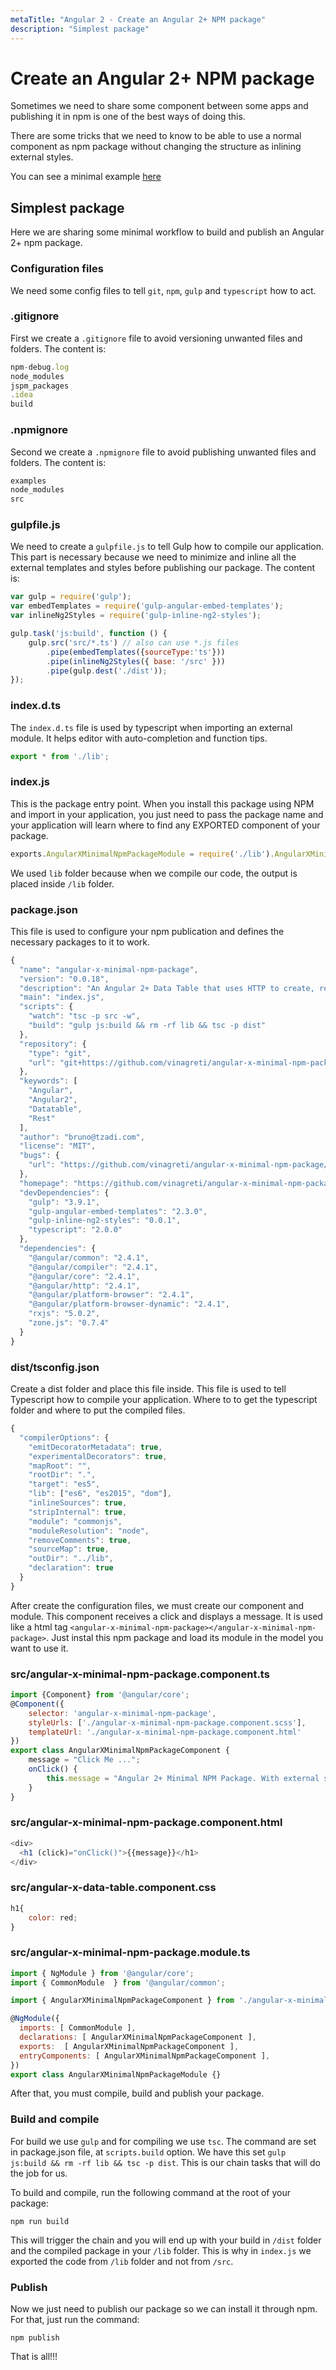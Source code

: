 ```yaml
---
metaTitle: "Angular 2 - Create an Angular 2+ NPM package"
description: "Simplest package"
---
```


# Create an Angular 2+ NPM package


Sometimes we need to share some component between some apps and publishing it in npm is one of the best ways of doing this.

There are some tricks that we need to know to be able to use a normal component as npm package without changing the structure as inlining external styles.

You can see a minimal example [here](https://github.com/vinagreti/angular-x-minimal-npm-package)



## Simplest package


Here we are sharing some minimal workflow to build and publish an Angular 2+ npm package.

### Configuration files

We need some config files to tell `git`, `npm`, `gulp` and `typescript` how to act.

### .gitignore

First we create a `.gitignore` file to avoid versioning unwanted files and folders. The content is:

```js
npm-debug.log
node_modules
jspm_packages
.idea
build

```

### .npmignore

Second we create a `.npmignore` file to avoid publishing unwanted files and folders. The content is:

```js
examples
node_modules
src

```

### gulpfile.js

We need to create a `gulpfile.js` to tell Gulp how to compile our application. This part is necessary because we need to minimize and inline all the external templates and styles before publishing our package. The content is:

```js
var gulp = require('gulp');
var embedTemplates = require('gulp-angular-embed-templates');
var inlineNg2Styles = require('gulp-inline-ng2-styles');

gulp.task('js:build', function () {
    gulp.src('src/*.ts') // also can use *.js files
        .pipe(embedTemplates({sourceType:'ts'}))
        .pipe(inlineNg2Styles({ base: '/src' }))
        .pipe(gulp.dest('./dist'));
});

```

### index.d.ts

The `index.d.ts` file is used by typescript when importing an external module. It helps editor with auto-completion and function tips.

```js
export * from './lib';

```

### index.js

This is the package entry point. When you install this package using NPM and import in your application, you just need to pass the package name and your application will learn where to find any EXPORTED component of your package.

```js
exports.AngularXMinimalNpmPackageModule = require('./lib').AngularXMinimalNpmPackageModule;

```

We used `lib` folder because when we compile our code, the output is placed inside `/lib` folder.

### package.json

This file is used to configure your npm publication and defines the necessary packages to it to work.

```js
{
  "name": "angular-x-minimal-npm-package",
  "version": "0.0.18",
  "description": "An Angular 2+ Data Table that uses HTTP to create, read, update and delete data from an external API such REST.",
  "main": "index.js",
  "scripts": {
    "watch": "tsc -p src -w",
    "build": "gulp js:build && rm -rf lib && tsc -p dist"
  },
  "repository": {
    "type": "git",
    "url": "git+https://github.com/vinagreti/angular-x-minimal-npm-package.git"
  },
  "keywords": [
    "Angular",
    "Angular2",
    "Datatable",
    "Rest"
  ],
  "author": "bruno@tzadi.com",
  "license": "MIT",
  "bugs": {
    "url": "https://github.com/vinagreti/angular-x-minimal-npm-package/issues"
  },
  "homepage": "https://github.com/vinagreti/angular-x-minimal-npm-package#readme",
  "devDependencies": {
    "gulp": "3.9.1",
    "gulp-angular-embed-templates": "2.3.0",
    "gulp-inline-ng2-styles": "0.0.1",
    "typescript": "2.0.0"
  },
  "dependencies": {
    "@angular/common": "2.4.1",
    "@angular/compiler": "2.4.1",
    "@angular/core": "2.4.1",
    "@angular/http": "2.4.1",
    "@angular/platform-browser": "2.4.1",
    "@angular/platform-browser-dynamic": "2.4.1",
    "rxjs": "5.0.2",
    "zone.js": "0.7.4"
  }
}

```

### dist/tsconfig.json

Create a dist folder and place this file inside. This file is used to tell Typescript how to compile your application. Where to to get the typescript folder and where to put the compiled files.

```js
{
  "compilerOptions": {
    "emitDecoratorMetadata": true,
    "experimentalDecorators": true,
    "mapRoot": "",
    "rootDir": ".",
    "target": "es5",
    "lib": ["es6", "es2015", "dom"],
    "inlineSources": true,
    "stripInternal": true,
    "module": "commonjs",
    "moduleResolution": "node",
    "removeComments": true,
    "sourceMap": true,
    "outDir": "../lib",
    "declaration": true
  }
}

```

After create the configuration files, we must create our component and module.
This component receives a click and displays a message. It is used like a html tag `<angular-x-minimal-npm-package></angular-x-minimal-npm-package>`. Just instal this npm package and load its module in the model you want to use it.

### src/angular-x-minimal-npm-package.component.ts

```js
import {Component} from '@angular/core';
@Component({
    selector: 'angular-x-minimal-npm-package',
    styleUrls: ['./angular-x-minimal-npm-package.component.scss'],
    templateUrl: './angular-x-minimal-npm-package.component.html'
})
export class AngularXMinimalNpmPackageComponent {
    message = "Click Me ...";
    onClick() {
        this.message = "Angular 2+ Minimal NPM Package. With external scss and html!";
    }
}

```

### src/angular-x-minimal-npm-package.component.html

```js
<div>
  <h1 (click)="onClick()">{{message}}</h1>
</div>

```

### src/angular-x-data-table.component.css

```js
h1{
    color: red;
}

```

### src/angular-x-minimal-npm-package.module.ts

```js
import { NgModule } from '@angular/core';
import { CommonModule  } from '@angular/common';

import { AngularXMinimalNpmPackageComponent } from './angular-x-minimal-npm-package.component';

@NgModule({
  imports: [ CommonModule ],
  declarations: [ AngularXMinimalNpmPackageComponent ],
  exports:  [ AngularXMinimalNpmPackageComponent ],
  entryComponents: [ AngularXMinimalNpmPackageComponent ],
})
export class AngularXMinimalNpmPackageModule {}

```

After that, you must compile, build and publish your package.

### Build and compile

For build we use `gulp` and for compiling we use `tsc`. The command are set in package.json file, at `scripts.build` option. We have this set `gulp js:build && rm -rf lib && tsc -p dist`. This is our chain tasks that will do the job for us.

To build and compile, run the following command at the root of your package:

`npm run build`

This will trigger the chain and you will end up with your build in `/dist` folder and the compiled package in your `/lib` folder. This is why in `index.js` we exported the code from `/lib` folder and not from `/src`.

### Publish

Now we just need to publish our package so we can install it through npm. For that, just run the command:

`npm publish`

That is all!!!

